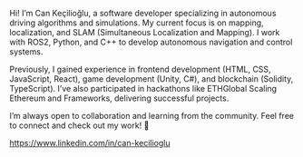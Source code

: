 Hi! I’m Can Keçilioğlu, a software developer specializing in autonomous driving algorithms and simulations. My current focus is on mapping, localization, and SLAM (Simultaneous Localization and Mapping). I work with ROS2, Python, and C++ to develop autonomous navigation and control systems.

Previously, I gained experience in frontend development (HTML, CSS, JavaScript, React), game development (Unity, C#), and blockchain (Solidity, TypeScript). I’ve also participated in hackathons like ETHGlobal Scaling Ethereum and Frameworks, delivering successful projects.

I’m always open to collaboration and learning from the community. Feel free to connect and check out my work! 🚀  

https://www.linkedin.com/in/can-kecilioglu